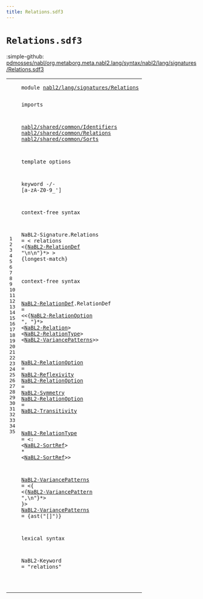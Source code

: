 ```yaml
---
title: Relations.sdf3
---
```


# `Relations.sdf3`

:simple-github: [pdmosses/nabl/org.metaborg.meta.nabl2.lang/syntax/nabl2/lang/signatures/Relations.sdf3]

[pdmosses/nabl/org.metaborg.meta.nabl2.lang/syntax/nabl2/lang/signatures/Relations.sdf3]: https://github.com/pdmosses/nabl/blob/master/org.metaborg.meta.nabl2.lang/syntax/nabl2/lang/signatures/Relations.sdf3 "The source file on GitHub"

<div class="sdf3"><table class="highlighttable"><tbody><tr><td class="linenos"><div class="linenodiv"><pre><span></span>1
2
3
4
5
6
7
8
9
10
11
12
13
14
15
16
17
18
19
20
21
22
23
24
25
26
27
28
29
30
31
32
33
34
35
</pre></div></td>
<td class="code"><pre><code><span class="keyword">module</span> <a href="../Signature.sdf3#nabl2/lang/signatures/Relations_190_221" id="nabl2/lang/signatures/Relations_7_38" title="Referenced at ../Signature.sdf3 line 9">nabl2/lang/signatures/Relations</a>

<span class="keyword">imports</span>

  <a href="../../../../../../../file:/Users/pdm/eclipse/spoofax-dev/Eclipse.app/Contents/Eclipse/plugins/org.metaborg.meta.nabl2.shared.eclipse_2.6.0.20230609-133100-master/target/unpacked/latest/syntax/nabl2/shared/common/Identifiers.sdf3#nabl2/shared/common/Identifiers_7_38" id="nabl2/shared/common/Identifiers_51_82" title="Defined at ../../../../../../../file:/Users/pdm/eclipse/spoofax-dev/Eclipse.app/Contents/Eclipse/plugins/org.metaborg.meta.nabl2.shared.eclipse_2.6.0.20230609-133100-master/target/unpacked/latest/syntax/nabl2/shared/common/Identifiers.sdf3 line 1">nabl2/shared/common/Identifiers</a>
  <a href="../../../../../../../file:/Users/pdm/eclipse/spoofax-dev/Eclipse.app/Contents/Eclipse/plugins/org.metaborg.meta.nabl2.shared.eclipse_2.6.0.20230609-133100-master/target/unpacked/latest/syntax/nabl2/shared/common/Relations.sdf3#nabl2/shared/common/Relations_7_36" id="nabl2/shared/common/Relations_85_114" title="Defined at ../../../../../../../file:/Users/pdm/eclipse/spoofax-dev/Eclipse.app/Contents/Eclipse/plugins/org.metaborg.meta.nabl2.shared.eclipse_2.6.0.20230609-133100-master/target/unpacked/latest/syntax/nabl2/shared/common/Relations.sdf3 line 1">nabl2/shared/common/Relations</a>
  <a href="../../../../../../../file:/Users/pdm/eclipse/spoofax-dev/Eclipse.app/Contents/Eclipse/plugins/org.metaborg.meta.nabl2.shared.eclipse_2.6.0.20230609-133100-master/target/unpacked/latest/syntax/nabl2/shared/common/Sorts.sdf3#nabl2/shared/common/Sorts_7_32" id="nabl2/shared/common/Sorts_117_142" title="Defined at ../../../../../../../file:/Users/pdm/eclipse/spoofax-dev/Eclipse.app/Contents/Eclipse/plugins/org.metaborg.meta.nabl2.shared.eclipse_2.6.0.20230609-133100-master/target/unpacked/latest/syntax/nabl2/shared/common/Sorts.sdf3 line 1">nabl2/shared/common/Sorts</a>

<span class="keyword">template options</span>

  <span class="keyword">keyword</span> -/- [<span class="cons_Regular">a</span>-<span class="cons_Regular">z</span><span class="cons_Regular">A</span>-<span class="cons_Regular">Z</span><span class="cons_Regular">0</span>-<span class="cons_Regular">9</span>\_\']

<span class="keyword">context-free syntax</span>

  <span id="NaBL2-Signature_216_231" title="Not referenced locally, nor via imports">NaBL2-Signature</span>.<span class="cons_Constructor"><span id="Relations_232_241" title="Not referenced locally, nor via imports">Relations</span></span> = &lt;
    <span class="cons_String">relations</span>
      &lt;{<a href="#NaBL2-RelationDef_340_357" id="NaBL2-RelationDef_268_285" title="Defined at line 22">NaBL2-RelationDef</a> <span class="cons_Lit">"\n\n"</span>}*&gt;
  &gt; {<span class="keyword">longest-match</span>}

<span class="keyword">context-free syntax</span>

  <a href="#NaBL2-RelationDef_268_285" id="NaBL2-RelationDef_340_357" title="Referenced at line 17">NaBL2-RelationDef</a>.<span class="cons_Constructor"><span id="RelationDef_358_369" title="Not referenced locally, nor via imports">RelationDef</span></span> = &lt;&lt;{<a href="#NaBL2-RelationOption_471_491" id="NaBL2-RelationOption_375_395" title="Defined at line 24, 25, 26">NaBL2-RelationOption</a> <span class="cons_Lit">", "</span>}*&gt; &lt;<a href="../../../../../../../file:/Users/pdm/eclipse/spoofax-dev/Eclipse.app/Contents/Eclipse/plugins/org.metaborg.meta.nabl2.shared.eclipse_2.6.0.20230609-133100-master/target/unpacked/latest/syntax/nabl2/shared/common/Relations.sdf3#NaBL2-Relation_477_491" id="NaBL2-Relation_405_419" title="Defined at ../../../../../../../file:/Users/pdm/eclipse/spoofax-dev/Eclipse.app/Contents/Eclipse/plugins/org.metaborg.meta.nabl2.shared.eclipse_2.6.0.20230609-133100-master/target/unpacked/latest/syntax/nabl2/shared/common/Relations.sdf3 line 22">NaBL2-Relation</a>&gt; &lt;<a href="#NaBL2-RelationType_599_617" id="NaBL2-RelationType_422_440" title="Defined at line 28">NaBL2-RelationType</a>&gt; &lt;<a href="#NaBL2-VariancePatterns_661_683" id="NaBL2-VariancePatterns_443_465" title="Defined at line 30, 31">NaBL2-VariancePatterns</a>&gt;&gt;

  <a href="#NaBL2-RelationOption_375_395" id="NaBL2-RelationOption_471_491" title="Referenced at line 22">NaBL2-RelationOption</a> = <a href="../../../../../../../file:/Users/pdm/eclipse/spoofax-dev/Eclipse.app/Contents/Eclipse/plugins/org.metaborg.meta.nabl2.shared.eclipse_2.6.0.20230609-133100-master/target/unpacked/latest/syntax/nabl2/shared/common/Relations.sdf3#NaBL2-Reflexivity_154_171" id="NaBL2-Reflexivity_494_511" title="Defined at ../../../../../../../file:/Users/pdm/eclipse/spoofax-dev/Eclipse.app/Contents/Eclipse/plugins/org.metaborg.meta.nabl2.shared.eclipse_2.6.0.20230609-133100-master/target/unpacked/latest/syntax/nabl2/shared/common/Relations.sdf3 line 13, 14">NaBL2-Reflexivity</a>
  <a href="#NaBL2-RelationOption_375_395" id="NaBL2-RelationOption_514_534" title="Referenced at line 22">NaBL2-RelationOption</a> = <a href="../../../../../../../file:/Users/pdm/eclipse/spoofax-dev/Eclipse.app/Contents/Eclipse/plugins/org.metaborg.meta.nabl2.shared.eclipse_2.6.0.20230609-133100-master/target/unpacked/latest/syntax/nabl2/shared/common/Relations.sdf3#NaBL2-Symmetry_259_273" id="NaBL2-Symmetry_537_551" title="Defined at ../../../../../../../file:/Users/pdm/eclipse/spoofax-dev/Eclipse.app/Contents/Eclipse/plugins/org.metaborg.meta.nabl2.shared.eclipse_2.6.0.20230609-133100-master/target/unpacked/latest/syntax/nabl2/shared/common/Relations.sdf3 line 16, 17">NaBL2-Symmetry</a>
  <a href="#NaBL2-RelationOption_375_395" id="NaBL2-RelationOption_554_574" title="Referenced at line 22">NaBL2-RelationOption</a> = <a href="../../../../../../../file:/Users/pdm/eclipse/spoofax-dev/Eclipse.app/Contents/Eclipse/plugins/org.metaborg.meta.nabl2.shared.eclipse_2.6.0.20230609-133100-master/target/unpacked/latest/syntax/nabl2/shared/common/Relations.sdf3#NaBL2-Transitivity_369_387" id="NaBL2-Transitivity_577_595" title="Defined at ../../../../../../../file:/Users/pdm/eclipse/spoofax-dev/Eclipse.app/Contents/Eclipse/plugins/org.metaborg.meta.nabl2.shared.eclipse_2.6.0.20230609-133100-master/target/unpacked/latest/syntax/nabl2/shared/common/Relations.sdf3 line 19, 20">NaBL2-Transitivity</a>

  <a href="#NaBL2-RelationType_422_440" id="NaBL2-RelationType_599_617" title="Referenced at line 22">NaBL2-RelationType</a> = &lt;<span class="cons_String">:</span> &lt;<a href="../../../../../../../file:/Users/pdm/eclipse/spoofax-dev/Eclipse.app/Contents/Eclipse/plugins/org.metaborg.meta.nabl2.shared.eclipse_2.6.0.20230609-133100-master/target/unpacked/latest/syntax/nabl2/shared/common/Sorts.sdf3#NaBL2-SortRef_194_207" id="NaBL2-SortRef_624_637" title="Defined at ../../../../../../../file:/Users/pdm/eclipse/spoofax-dev/Eclipse.app/Contents/Eclipse/plugins/org.metaborg.meta.nabl2.shared.eclipse_2.6.0.20230609-133100-master/target/unpacked/latest/syntax/nabl2/shared/common/Sorts.sdf3 line 15, 16, 17, 18, 19, 20, 21, 22, 23">NaBL2-SortRef</a>&gt; <span class="cons_String">*</span> &lt;<a href="../../../../../../../file:/Users/pdm/eclipse/spoofax-dev/Eclipse.app/Contents/Eclipse/plugins/org.metaborg.meta.nabl2.shared.eclipse_2.6.0.20230609-133100-master/target/unpacked/latest/syntax/nabl2/shared/common/Sorts.sdf3#NaBL2-SortRef_194_207" id="NaBL2-SortRef_642_655" title="Defined at ../../../../../../../file:/Users/pdm/eclipse/spoofax-dev/Eclipse.app/Contents/Eclipse/plugins/org.metaborg.meta.nabl2.shared.eclipse_2.6.0.20230609-133100-master/target/unpacked/latest/syntax/nabl2/shared/common/Sorts.sdf3 line 15, 16, 17, 18, 19, 20, 21, 22, 23">NaBL2-SortRef</a>&gt;&gt;

  <a href="#NaBL2-VariancePatterns_443_465" id="NaBL2-VariancePatterns_661_683" title="Referenced at line 22">NaBL2-VariancePatterns</a>      = &lt;<span class="cons_String">{</span> &lt;{<a href="../../../../../../../file:/Users/pdm/eclipse/spoofax-dev/Eclipse.app/Contents/Eclipse/plugins/org.metaborg.meta.nabl2.shared.eclipse_2.6.0.20230609-133100-master/target/unpacked/latest/syntax/nabl2/shared/common/Relations.sdf3#NaBL2-VariancePattern_1065_1086" id="NaBL2-VariancePattern_696_717" title="Defined at ../../../../../../../file:/Users/pdm/eclipse/spoofax-dev/Eclipse.app/Contents/Eclipse/plugins/org.metaborg.meta.nabl2.shared.eclipse_2.6.0.20230609-133100-master/target/unpacked/latest/syntax/nabl2/shared/common/Relations.sdf3 line 42, 43, 49">NaBL2-VariancePattern</a> <span class="cons_Lit">",\n"</span>}*&gt; <span class="cons_String">}</span>&gt;
  <a href="#NaBL2-VariancePatterns_443_465" id="NaBL2-VariancePatterns_732_754" title="Referenced at line 22">NaBL2-VariancePatterns</a>      = {ast("[]")}
 
 <span class="keyword">lexical syntax</span>
 
  <span id="NaBL2-Keyword_796_809" title="Not referenced locally, nor via imports">NaBL2-Keyword</span> = <span class="cons_Lit">"relations"</span>

</code></pre></td></tr></tbody></table></div>